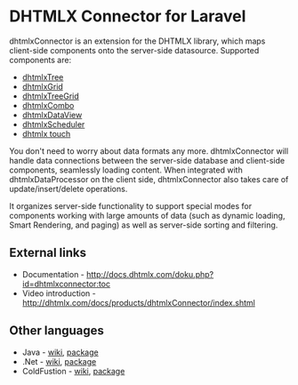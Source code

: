 DHTMLX Connector for Laravel
========================

dhtmlxConnector is an extension for the DHTMLX library, which maps client-side 
components onto the server-side datasource. Supported components are:

  * [dhtmlxTree](http://dhtmlx.com/docs/products/dhtmlxTree/index.shtml)
  * [dhtmlxGrid](http://dhtmlx.com/docs/products/dhtmlxGrid/index.shtml)
  * [dhtmlxTreeGrid](http://dhtmlx.com/docs/products/dhtmlxTreeGrid/index.shtml)
  * [dhtmlxCombo](http://dhtmlx.com/docs/products/dhtmlxCombo/index.shtml)
  * [dhtmlxDataView](http://dhtmlx.com/docs/products/dhtmlxDataView/index.shtml)
  * [dhtmlxScheduler](http://dhtmlx.com/docs/products/dhtmlxScheduler/index.shtml)
  * [dhtmlx touch](http://dhtmlx.com/touch/)

You don't need to worry about data formats any more. dhtmlxConnector will handle
data connections between the server-side database and client-side components,
seamlessly loading content. When integrated with dhtmlxDataProcessor on the 
client side, dhtmlxConnector also takes care of update/insert/delete operations.

It organizes server-side functionality to support special modes for components 
working with large amounts of data (such as dynamic loading, Smart Rendering, 
and paging) as well as server-side sorting and filtering.

External links
--------------
  * Documentation  - http://docs.dhtmlx.com/doku.php?id=dhtmlxconnector:toc
  * Video introduction - http://dhtmlx.com/docs/products/dhtmlxConnector/index.shtml


Other languages
---------------
  * Java - [wiki](http://docs.dhtmlx.com/doku.php?id=dhtmlxconnectorjava:toc),
           [package](http://www.dhtmlx.com/x/download/regular/dhtmlxConnector_v09_java.zip)
  * .Net - [wiki](http://docs.dhtmlx.com/doku.php?id=dhtmlxconnectornet:toc), 
           [package](http://www.dhtmlx.com/x/download/regular/dhtmlxConnector_v09_net.zip)
  * ColdFustion - [wiki](http://docs.dhtmlx.com/doku.php?id=dhtmlxconnectorcf:toc), 
                  [package](http://www.dhtmlx.com/x/download/regular/dhtmlxConnector_v10_cfm.zip)
